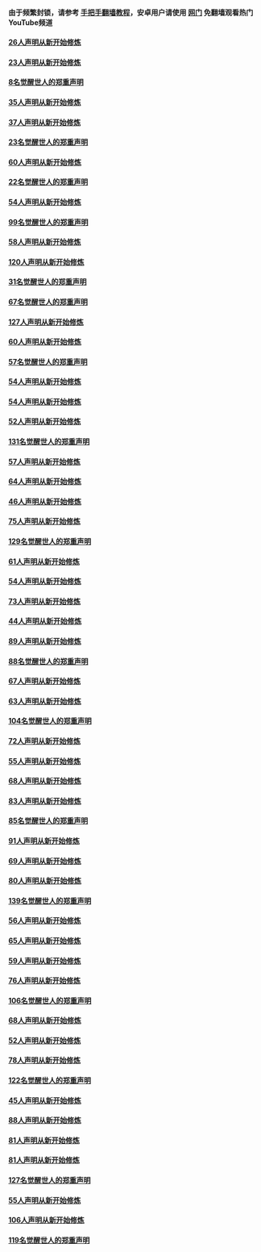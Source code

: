 #### 由于频繁封锁，请参考 [手把手翻墙教程](https://github.com/gfw-breaker/guides/wiki/)，安卓用户请使用 [网门](https://github.com/gfw-breaker/nogfw/blob/master/dl.md?t=02182100) 免翻墙观看热门YouTube频道 

#### [26人声明从新开始修炼](../pages/91/421020.md?t=02182100) 

#### [23人声明从新开始修炼](../pages/91/420884.md?t=02182100) 

#### [8名觉醒世人的郑重声明](../pages/91/420883.md?t=02182100) 

#### [35人声明从新开始修炼](../pages/91/420809.md?t=02182100) 

#### [37人声明从新开始修炼](../pages/91/420766.md?t=02182100) 

#### [23名觉醒世人的郑重声明](../pages/91/420765.md?t=02182100) 

#### [60人声明从新开始修炼](../pages/91/420727.md?t=02182100) 

#### [22名觉醒世人的郑重声明](../pages/91/420726.md?t=02182100) 

#### [54人声明从新开始修炼](../pages/91/420529.md?t=02182100) 

#### [99名觉醒世人的郑重声明](../pages/91/420528.md?t=02182100) 

#### [58人声明从新开始修炼](../pages/91/420198.md?t=02182100) 

#### [120人声明从新开始修炼](../pages/91/420141.md?t=02182100) 

#### [31名觉醒世人的郑重声明](../pages/91/420197.md?t=02182100) 

#### [67名觉醒世人的郑重声明](../pages/91/420140.md?t=02182100) 

#### [127人声明从新开始修炼](../pages/91/420082.md?t=02182100) 

#### [60人声明从新开始修炼](../pages/91/420081.md?t=02182100) 

#### [57名觉醒世人的郑重声明](../pages/91/420080.md?t=02182100) 

#### [54人声明从新开始修炼](../pages/91/419533.md?t=02182100) 

#### [54人声明从新开始修炼](../pages/91/419532.md?t=02182100) 

#### [52人声明从新开始修炼](../pages/91/419531.md?t=02182100) 

#### [131名觉醒世人的郑重声明](../pages/91/419530.md?t=02182100) 

#### [57人声明从新开始修炼](../pages/91/419430.md?t=02182100) 

#### [64人声明从新开始修炼](../pages/91/419429.md?t=02182100) 

#### [46人声明从新开始修炼](../pages/91/419428.md?t=02182100) 

#### [75人声明从新开始修炼](../pages/91/419427.md?t=02182100) 

#### [129名觉醒世人的郑重声明](../pages/91/419426.md?t=02182100) 

#### [61人声明从新开始修炼](../pages/91/419198.md?t=02182100) 

#### [54人声明从新开始修炼](../pages/91/419197.md?t=02182100) 

#### [73人声明从新开始修炼](../pages/91/419196.md?t=02182100) 

#### [44人声明从新开始修炼](../pages/91/419075.md?t=02182100) 

#### [89人声明从新开始修炼](../pages/91/419074.md?t=02182100) 

#### [88名觉醒世人的郑重声明](../pages/91/419195.md?t=02182100) 

#### [67人声明从新开始修炼](../pages/91/419073.md?t=02182100) 

#### [63人声明从新开始修炼](../pages/91/419072.md?t=02182100) 

#### [104名觉醒世人的郑重声明](../pages/91/419071.md?t=02182100) 

#### [72人声明从新开始修炼](../pages/91/418902.md?t=02182100) 

#### [55人声明从新开始修炼](../pages/91/418901.md?t=02182100) 

#### [68人声明从新开始修炼](../pages/91/418900.md?t=02182100) 

#### [83人声明从新开始修炼](../pages/91/418757.md?t=02182100) 

#### [85名觉醒世人的郑重声明](../pages/91/418899.md?t=02182100) 

#### [91人声明从新开始修炼](../pages/91/418756.md?t=02182100) 

#### [69人声明从新开始修炼](../pages/91/418755.md?t=02182100) 

#### [80人声明从新开始修炼](../pages/91/418754.md?t=02182100) 

#### [139名觉醒世人的郑重声明](../pages/91/418753.md?t=02182100) 

#### [56人声明从新开始修炼](../pages/91/418594.md?t=02182100) 

#### [65人声明从新开始修炼](../pages/91/418593.md?t=02182100) 

#### [59人声明从新开始修炼](../pages/91/418592.md?t=02182100) 

#### [76人声明从新开始修炼](../pages/91/418431.md?t=02182100) 

#### [106名觉醒世人的郑重声明](../pages/91/418591.md?t=02182100) 

#### [68人声明从新开始修炼](../pages/91/418430.md?t=02182100) 

#### [52人声明从新开始修炼](../pages/91/418429.md?t=02182100) 

#### [78人声明从新开始修炼](../pages/91/418428.md?t=02182100) 

#### [122名觉醒世人的郑重声明](../pages/91/418427.md?t=02182100) 

#### [45人声明从新开始修炼](../pages/91/418248.md?t=02182100) 

#### [88人声明从新开始修炼](../pages/91/418247.md?t=02182100) 

#### [81人声明从新开始修炼](../pages/91/418246.md?t=02182100) 

#### [81人声明从新开始修炼](../pages/91/418139.md?t=02182100) 

#### [127名觉醒世人的郑重声明](../pages/91/418245.md?t=02182100) 

#### [55人声明从新开始修炼](../pages/91/418138.md?t=02182100) 

#### [106人声明从新开始修炼](../pages/91/418137.md?t=02182100) 

#### [119名觉醒世人的郑重声明](../pages/91/418135.md?t=02182100) 

